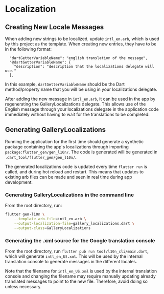 # Localization

## Creating New Locale Messages

When adding new strings to be localized, update `intl_en.arb`, which
is used by this project as the template. When creating new entries, they
have to be in the following format:

```arb
  "dartGetterVariableName": "english translation of the message",
  "@dartGetterVariableName": {
    "description": "description that the localizations delegate will use."
  },
```

In this example, `dartGetterVariableName` should be the Dart method/property
name that you will be using in your localizations delegate.

After adding the new message in `intl_en.arb`, it can be used in the app by
regenerating the GalleryLocalizations delegate.
This allows use of the English message through your localizations delegate in
the application code immediately without having to wait for the translations
to be completed.

## Generating GalleryLocalizations

Running the application for the first time should generate a synthetic package
containing the app's localizations through importing
`package:flutter_gen/gen_l10n/`. The code is generated will be generated in
`.dart_tool/flutter_gen/gen_l10n/`.

The generated localizations code is updated every time `flutter run`
is called, and during hot reload and restart. This means that updates to
existing arb files can be made and seen in real time during app development.

### Generating GalleryLocalizations in the command line

From the root directory, run:

```bash
flutter gen-l10n \
    --template-arb-file=intl_en.arb \
    --output-localization-file=gallery_localizations.dart \
    --output-class=GalleryLocalizations
```

### Generating the .xml source for the Google translation console

From the root directory, run `flutter pub run tool/l10n_cli/main.dart`, which
will generate `intl_en_US.xml`. This will be used by the internal translation
console to generate messages in the different locales.

Note that the filename for `intl_en_US.xml` is used by the internal
translation console and changing the filename may require manually
updating already translated messages to point to the new file.
Therefore, avoid doing so unless necessary.
